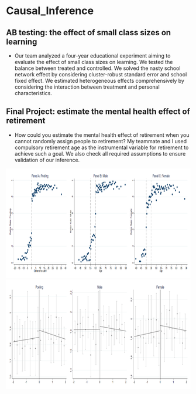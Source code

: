 # Causal_Inference

## AB testing: the effect of small class sizes on learning

-  Our team analyzed a four-year educational experiment aiming to evaluate the effect of small class sizes on learning. We tested the balance between treated and controlled. We solved the nasty school network effect by considering cluster-robust standard error and school fixed effect. We estimated heterogeneous effects comprehensively by considering the interaction between treatment and personal characteristics. 



## Final Project: estimate the mental health effect of retirement
- 	How could you estimate the mental health effect of retirement when you cannot randomly assign people to retirement? My teammate and I used compulsory retirement age as the instrumental variable for retirement to achieve such a goal. We also check all required assumptions to ensure validation of our inference. 

<img src = "discontinuity of treatment assignment.png" width='1000' height='300'>
<img src = "result_all.png" width='1000' height='300'>
